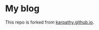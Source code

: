 # My blog

This repo is forked from [karpathy.github.io](https://github.com/karpathy/karpathy.github.io).
